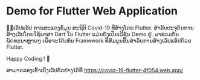 # Demo for Flutter Web Application

👨‍💻ເວັປແອັປ ການສະແດງຂໍ້ມູນ ສະຖິຕິ Covid-19 ທີ່ສ້າງໂດຍ Flutter. ສຳລັບປະຈຸບັນການສ້າງເວັປໂດຍໃຊ້ພາສາ Dart ໃນ Flutter ແມ່ນຍັງເປັນເວີຊັນ Demo ຢູ່. ມາຮ່ວມກັນ ພັດທະນາຫຼາຍໆ ເພື່ອຈະໄດ້ເຫັນ Framework ທີ່ສົມບູນຂຶ້ນສຳລັບການສ້າງເວັປແອັປດ້ວຍ Flutter.

Happy Coding ! 🤘

ສາມາດລອງເຂົ້າເບິ່ງເວັປຕົວຢ່າງໄດ້ທີ່ https://covid-19-flutter-4f054.web.app/


